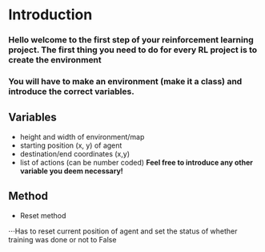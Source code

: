 # Introduction
### Hello welcome to the first step of your reinforcement learning project. The first thing you need to do for every RL project is to create the environment
### You will have to make an environment (make it a class) and introduce the correct variables.

## Variables
- height and width of environment/map
- starting position (x, y) of agent
- destination/end coordinates (x,y)
- list of actions (can be number coded)
**Feel free to introduce any other variable you deem necessary!**

## Method
- Reset method

⋅⋅⋅Has to reset current position of agent and set the status of whether training was done or not to False

